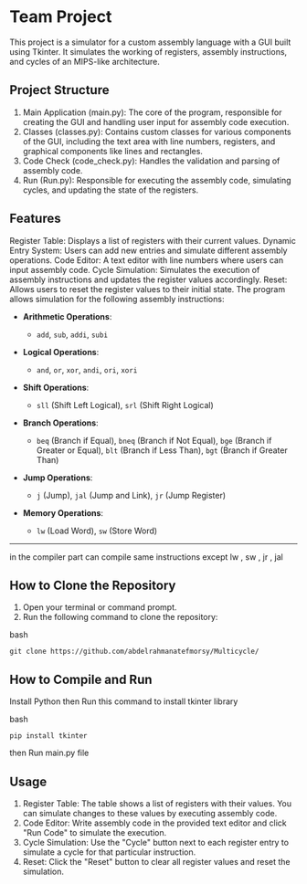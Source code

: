# Team Project

This project is a simulator for a custom assembly language with a GUI built using Tkinter. It simulates the working of registers, assembly instructions, and cycles of an MIPS-like architecture.

## Project Structure

1. Main Application (main.py): The core of the program, responsible for creating the GUI and handling user input for assembly code execution.
2. Classes (classes.py): Contains custom classes for various components of the GUI, including the text area with line numbers, registers, and graphical components like lines and rectangles.
3. Code Check (code_check.py): Handles the validation and parsing of assembly code.
4. Run (Run.py): Responsible for executing the assembly code, simulating cycles, and updating the state of the registers.

## Features

Register Table: Displays a list of registers with their current values.
Dynamic Entry System: Users can add new entries and simulate different assembly operations.
Code Editor: A text editor with line numbers where users can input assembly code.
Cycle Simulation: Simulates the execution of assembly instructions and updates the register values accordingly.
Reset: Allows users to reset the register values to their initial state.
The program allows simulation for the following assembly instructions:  

- **Arithmetic Operations**:  
  - `add`, `sub`, `addi`, `subi`  

- **Logical Operations**:  
  - `and`, `or`, `xor`, `andi`, `ori`, `xori`  

- **Shift Operations**:  
  - `sll` (Shift Left Logical), `srl` (Shift Right Logical)  

- **Branch Operations**:  
  - `beq` (Branch if Equal), `bneq` (Branch if Not Equal), `bge` (Branch if Greater or Equal), `blt` (Branch if Less Than), `bgt` (Branch if Greater Than)  

- **Jump Operations**:  
  - `j` (Jump), `jal` (Jump and Link), `jr` (Jump Register)  

- **Memory Operations**:  
  - `lw` (Load Word), `sw` (Store Word)  

---
in the compiler part can compile same instructions except lw , sw , jr , jal

## How to Clone the Repository

1. Open your terminal or command prompt.
2. Run the following command to clone the repository:

bash

  ```
git clone https://github.com/abdelrahmanatefmorsy/Multicycle/
  ```

## How to Compile and Run

Install Python then Run this command to install tkinter library

bash

  ```
  pip install tkinter
  ```
then Run main.py file

## Usage
1. Register Table: The table shows a list of registers with their values. You can simulate changes to these values by executing assembly code.
2. Code Editor: Write assembly code in the provided text editor and click "Run Code" to simulate the execution.
3. Cycle Simulation: Use the "Cycle" button next to each register entry to simulate a cycle for that particular instruction.
4. Reset: Click the "Reset" button to clear all register values and reset the simulation.
